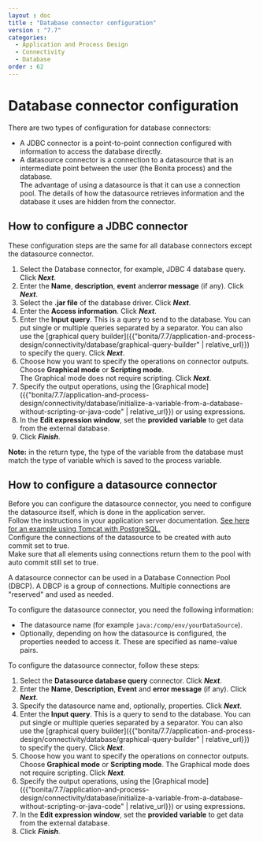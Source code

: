 ```yaml
---
layout : doc
title : "Database connector configuration"
version : "7.7"
categories:
  - Application and Process Design
  - Connectivity
  - Database
order : 62
---
```

# Database connector configuration

There are two types of configuration for database connectors:

* A JDBC connector is a point-to-point connection configured with information to access the database directly.
* A datasource connector is a connection to a datasource that is an intermediate point between the user (the Bonita process) and the database.   
The advantage of using a datasource is that it can use a connection pool. The details of how the datasource retrieves information and the database it uses are hidden from the connector.

## How to configure a JDBC connector

These configuration steps are the same for all database connectors except the datasource connector.

1. Select the Database connector, for example, JDBC 4 database query. Click _**Next**_.
2. Enter the **Name**, **description**, **event** and**error message** (if any). Click _**Next**_.
3. Select the **.jar file** of the database driver. Click _**Next**_.
4. Enter the **Access information**. Click _**Next**_.
5. Enter the **Input query**. This is a query to send to the database. You can put single or multiple queries separated by a separator. 
You can also use the [graphical query builder]({{"bonita/7.7/application-and-process-design/connectivity/database/graphical-query-builder" | relative_url}}) to specify the query. Click _**Next**_.
6. Choose how you want to specify the operations on connector outputs. Choose **Graphical mode** or **Scripting mode**.   
The Graphical mode does not require scripting. Click _**Next**_.
7. Specify the output operations, using the [Graphical mode]({{"bonita/7.7/application-and-process-design/connectivity/database/initialize-a-variable-from-a-database-without-scripting-or-java-code" | relative_url}}) or using expressions.
8. In the **Edit expression window**, set the **provided variable** to get data from the external database.
9. Click _**Finish**_.

**Note:** in the return type, the type of the variable from the database must match the type of variable which is saved to the process variable.

## How to configure a datasource connector

Before you can configure the datasource connector, you need to configure the datasource itself, which is done in the application server.  
Follow the instructions in your application server documentation. [See here for an example using Tomcat with PostgreSQL.](http://tomcat.apache.org/tomcat-8.5-doc/jndi-datasource-examples-howto.html#PostgreSQL)  
Configure the connections of the datasource to be created with auto commit set to true.  
Make sure that all elements using connections return them to the pool with auto commit still set to true.

A datasource connector can be used in a Database Connection Pool (DBCP). A DBCP is a group of connections. Multiple connections are "reserved" and used as needed.

To configure the datasource connector, you need the following information:

* The datasource name (for example `java:/comp/env/yourDataSource`).
* Optionally, depending on how the datasource is configured, the properties needed to access it. These are specified as name-value pairs.

To configure the datasource connector, follow these steps:

1. Select the **Datasource database query** connector. Click _**Next**_.
2. Enter the **Name**, **Description**, **Event** and **error message** (if any). Click _**Next**_.
3. Specify the datasource name and, optionally, properties. Click _**Next**_.
4. Enter the **Input query**. This is a query to send to the database. You can put single or multiple queries separated by a separator. 
You can also use the [graphical query builder]({{"bonita/7.7/application-and-process-design/connectivity/database/graphical-query-builder" | relative_url}}) to specify the query. Click _**Next**_.
5. Choose how you want to specify the operations on connector outputs. Choose **Graphical mode** or **Scripting mode**. 
The Graphical mode does not require scripting. Click _**Next**_.
6. Specify the output operations, using the [Graphical mode]({{"bonita/7.7/application-and-process-design/connectivity/database/initialize-a-variable-from-a-database-without-scripting-or-java-code" | relative_url}}) or using expressions.
7. In the **Edit expression window**, set the **provided variable** to get data from the external database.
8. Click _**Finish**_.

